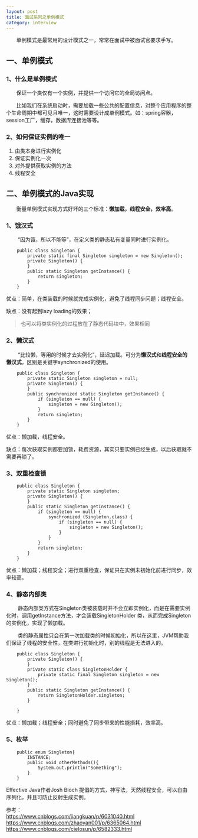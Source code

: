 ```yaml
---
layout: post
title: 面试系列之单例模式
category: interview
---
```

&nbsp;&nbsp;&nbsp;&nbsp;&nbsp;&nbsp;&nbsp;单例模式是最常用的设计模式之一，常常在面试中被面试官要求手写。  

## 一、单例模式  
### 1、什么是单例模式
&nbsp;&nbsp;&nbsp;&nbsp;&nbsp;&nbsp;&nbsp;保证一个类仅有一个实例，并提供一个访问它的全局访问点。  

&nbsp;&nbsp;&nbsp;&nbsp;&nbsp;&nbsp;&nbsp;比如我们在系统启动时，需要加载一些公共的配置信息，对整个应用程序的整个生命周期中都可见且唯一，这时需要设计成单例模式。如：spring容器，session工厂，缓存，数据库连接池等等。
### 2、如何保证实例的唯一  

1. 由类本身进行实例化  
2. 保证实例化一次  
3. 对外提供获取实例的方法  
4. 线程安全  

## 二、单例模式的Java实现
&nbsp;&nbsp;&nbsp;&nbsp;&nbsp;&nbsp;&nbsp;衡量单例模式实现方式好坏的三个标准：**懒加载，线程安全，效率高**。
### 1、饿汉式
&nbsp;&nbsp;&nbsp;&nbsp;&nbsp;&nbsp;&nbsp; “因为饿，所以不能等”，在定义类的静态私有变量同时进行实例化。
```
    public class Singleton {
        private static final Singleton singleton = new Singleton();
        private Singleton() {
        }
        public static Singleton getInstance() {
            return singleton;
        }
    }
```
优点：简单，在类装载的时候就完成实例化，避免了线程同步问题；线程安全。  

缺点：没有起到lazy loading的效果；
> 也可以将类实例化的过程放在了静态代码块中，效果相同  

### 2、懒汉式  
&nbsp;&nbsp;&nbsp;&nbsp;&nbsp;&nbsp;&nbsp; “比较懒，等用的时候才去实例化”，延迟加载。可分为**懒汉式**和**线程安全的懒汉式**，区别是关键字synchronized的使用。
```
    public class Singleton {
        private static Singleton singleton = null;
        private Singleton() {
        }
        public synchronized static Singleton getInstance() {
            if (singleton == null) {
                singleton = new Singleton();
            }
            return singleton;
        }
    }
```
优点：懒加载，线程安全。  

缺点：每次获取实例都要加锁，耗费资源，其实只要实例已经生成，以后获取就不需要再锁了。
### 3、双重检查锁
```
    public class Singleton {
        private static Singleton singleton;
        private Singleton() {
        }
        public static Singleton getInstance() {
            if (singleton == null) {
                synchronized (Singleton.class) {
                    if (singleton == null) {
                        singleton = new Singleton();
                    }
                }
            }
            return singleton;
        }
    }
```
优点：懒加载；线程安全；进行双重检查，保证只在实例未初始化前进行同步，效率较高。
### 4、静态内部类
&nbsp;&nbsp;&nbsp;&nbsp;&nbsp;&nbsp;&nbsp; 静态内部类方式在Singleton类被装载时并不会立即实例化，而是在需要实例化时，调用getInstance方法，才会装载SingletonHolder 类，从而完成Singleton的实例化，实现了懒加载。  

&nbsp;&nbsp;&nbsp;&nbsp;&nbsp;&nbsp;&nbsp; 类的静态属性只会在第一次加载类的时候初始化，所以在这里，JVM帮助我们保证了线程的安全性，在类进行初始化时，别的线程是无法进入的。
```
    public class Singleton {
        private Singleton() {
        }
        private static class SingletonHolder {
            private static final Singleton singleton = new Singleton();
        }
        public static Singleton getInstance() {
            return SingletonHolder.singleton;
        }

    }
```
优点：懒加载；线程安全；同时避免了同步带来的性能损耗，效率高。
### 5、枚举
```
    public enum Singleton{
        INSTANCE;
        public void otherMethods(){
            System.out.println("Something");
        }
    }
```
Effective Java作者Josh Bloch 提倡的方式，神写法，天然线程安全，可以自由序列化，并且可防止反射生成实例。

参考：  
https://www.cnblogs.com/jiangkuan/p/6031040.html  
https://www.cnblogs.com/zhaoyan001/p/6365064.html  
https://www.cnblogs.com/cielosun/p/6582333.html
